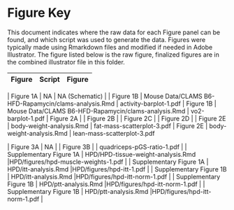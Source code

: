 Figure Key
============

This document indicates where the raw data for each Figure panel can be found, and which script was used to generate the data.  Figures were typically made using Rmarkdown files and modified if needed in Adobe Illustrator.  The figure listed below is the raw figure, finalized figures are in the combined illustrator file in this folder.

| Figure | Script | Figure |
|--------|--------|--------|

| Figure 1A | NA | NA (Schematic) |
| Figure 1B | ⁨Mouse Data⁩/CLAMS B6-HFD-Rapamycin/clams-analysis.Rmd | activity-barplot-1.pdf
| Figure 1B | ⁨Mouse Data⁩/CLAMS B6-HFD-Rapamycin/clams-analysis.Rmd | vo2-barplot-1.pdf
| Figure 2A |
| Figure 2B |
| Figure 2C | 
| Figure 2D |
| Figure 2E | body-weight-analysis.Rmd | fat-mass-scatterplot-3.pdf
| Figure 2E | body-weight-analysis.Rmd | lean-mass-scatterplot-3.pdf

| Figure 3A | NA |
| Figure 3B | | quadriceps-pGS-ratio-1.pdf | 
| Supplementary Figure 1A | HPD/HPD-tissue-weight-analysis.Rmd |HPD/figures/hpd-muscle-weights-1.pdf |
| Supplementary Figure 1A | HPD/itt-analysis.Rmd |HPD/figures/hpd-itt-1.pdf |
| Supplementary Figure 1B | HPD/itt-analysis.Rmd |HPD/figures/hpd-itt-norm-1.pdf |
| Supplementary Figure 1B | HPD/ptt-analysis.Rmd |HPD/figures/hpd-itt-norm-1.pdf |
| Supplementary Figure 1B | HPD/ptt-analysis.Rmd |HPD/figures/hpd-itt-norm-1.pdf |
